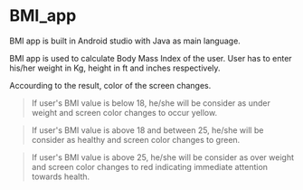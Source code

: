 # BMI_app
BMI app is built in Android studio with Java as main language.

BMI app is used to calculate Body Mass Index of the user.
User has to enter his/her weight in Kg, height in ft and inches respectively.

Accourding to the result, color of the screen changes.

>If user's BMI value is below 18, he/she will be consider as under weight and screen color changes to occur yellow.

>If user's BMI value is above 18 and between 25, he/she will be consider as healthy and screen color changes to green.

>If user's BMI value is above 25, he/she will be consider as over weight and screen color changes to red indicating immediate attention towards health.

